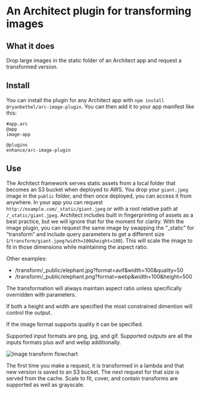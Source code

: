 # An Architect plugin for transforming images

## What it does

Drop large images in the static folder of an Architect app and request a transformed version. 


## Install

You can install the plugin for any Architect app with `npm install` `@ryanbethel/arc-image-plugin`. You can then add it to your app manifest like this:

```arc
#app.arc
@app
image-app

@plugins
enhance/arc-image-plugin
```

## Use

The Architect framework serves static assets from a local folder that becomes an S3 bucket when deployed to AWS. 
You drop your `giant.jpeg` image in the `public` folder, and then once deployed, you can access it from anywhere.
In your app you can request `http://example.com/_static/giant.jpeg` or with a root relative path at `/_static/giant.jpeg`. 
Architect includes built in fingerprinting of assets as a best practice, but we will ignore that for the moment for clarity. 
With the image plugin, you can request the same image by swapping the “_static” for “transform” and include query parameters to get a different size (`/transform/giant.jpeg?width=100&height=100`). 
This will scale the image to fit in those dimensions while maintaining the aspect ratio. 

Other examples:
- /transform/_public/elephant.jpg?format=avif&width=100&quality=50
- /transform/_public/elephant.png?format=webp&width=100&height=500

The transformation will always maintain aspect ratio unless specifically overridden with parameters.

If both a height and width are specified the most constrained dimention will control the output.

If the image format supports quality it can be specified. 

Supported input formats are png, jpg, and gif. Supported outputs are all the inputs formats plus avif and webp additionally. 



![Image transform flowchart](https://www.dropbox.com/s/7g31zg0nwbjnhwm/arc-image-plugin.drawio.png?raw=1)


The first time you make a request, it is transformed in a lambda and that new version is saved to an S3 bucket. 
The next request for that size is served from the cache. 
Scale to fit, cover, and contain transforms are supported as well as grayscale. 


